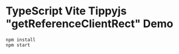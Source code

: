 TypeScript Vite Tippyjs "getReferenceClientRect" Demo
===========================

```
npm install
npm start
```
